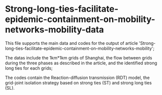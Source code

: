 # Strong-long-ties-facilitate-epidemic-containment-on-mobility-networks-mobility-data

This file supports the main data and codes for the output of article 'Strong-long-ties-facilitate-epidemic-containment-on-mobility-networks-mobility';

The datas include the 1km*1km grids of Shanghai, the flow between grids during the three phases as described in the article, and the identified strong long ties for each grids;

The codes contain the Reaction-diffusion transmission (RDT) model, the grid-joint isolation strategy based on strong ties (ST) and strong long ties (SL). 
